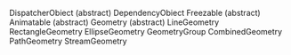 ﻿DispatcherObiect (abstract)
	DependencyObiect
		Freezable (abstract)
			Animatable (abstract)
				Geometry (abstract)
					LineGeometry
					RectangleGeometry
					EllipseGeometry
					GeometryGroup
					CombinedGeometry
					PathGeometry
					StreamGeometry